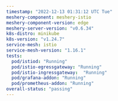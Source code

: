 ```yaml
---
timestamp: "2022-12-13 01:31:12 UTC Tue"
meshery-component: meshery-istio
meshery-component-version: edge
meshery-server-version: "v0.6.34"
k8s-distro: minikube
k8s-version: "v1.24.7"
service-mesh: istio
service-mesh-version: "1.16.1"
tests:
  pod/istiod: "Running"
  pod/istio-egressgateway: "Running"
  pod/istio-ingressgateway:  "Running"
  pod/grafana-addon: "Running"
  pod/prometheus-addon: "Running"
overall-status: "passing"
---
```

